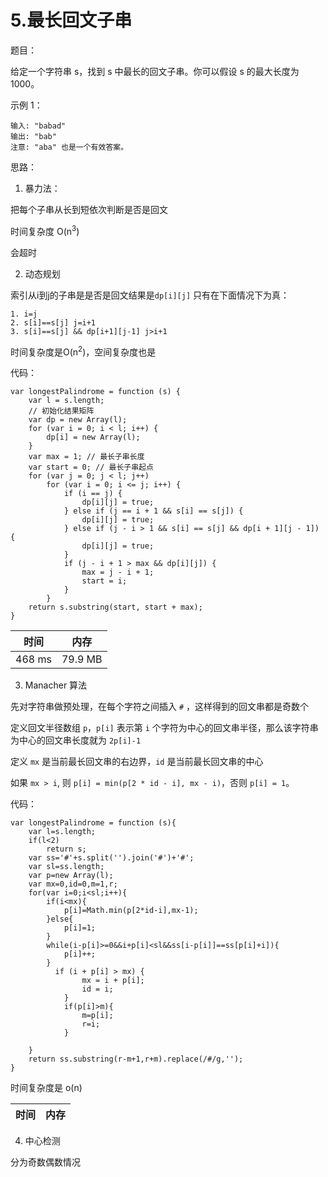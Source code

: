 # 5.最长回文子串

题目：

给定一个字符串 s，找到 s 中最长的回文子串。你可以假设 s 的最大长度为 1000。

示例 1：
```
输入: "babad"
输出: "bab"
注意: "aba" 也是一个有效答案。
```

思路：

1. 暴力法：

把每个子串从长到短依次判断是否是回文

时间复杂度 O(n<sup>3</sup>)

会超时

2. 动态规划

索引从i到j的子串是是否是回文结果是`dp[i][j]`
只有在下面情况下为真：
```
1. i=j
2. s[i]==s[j] j=i+1
3. s[i]==s[j] && dp[i+1][j-1] j>i+1
```
时间复杂度是O(n<sup>2</sup>)，空间复杂度也是

代码：
```
var longestPalindrome = function (s) {
    var l = s.length;
    // 初始化结果矩阵
    var dp = new Array(l);
    for (var i = 0; i < l; i++) {
        dp[i] = new Array(l);
    }
    var max = 1; // 最长子串长度
    var start = 0; // 最长子串起点
    for (var j = 0; j < l; j++)
        for (var i = 0; i <= j; i++) {
            if (i == j) {
                dp[i][j] = true;
            } else if (j == i + 1 && s[i] == s[j]) {
                dp[i][j] = true;
            } else if (j - i > 1 && s[i] == s[j] && dp[i + 1][j - 1]) {
                dp[i][j] = true;
            }
            if (j - i + 1 > max && dp[i][j]) {
                max = j - i + 1;
                start = i;
            }
        }
    return s.substring(start, start + max);
}
```

时间|内存
:---:|:---:
468 ms|79.9 MB


3.  Manacher 算法

先对字符串做预处理，在每个字符之间插入 `#` ，这样得到的回文串都是奇数个

定义回文半径数组 `p`，`p[i]` 表示第 `i` 个字符为中心的回文串半径，那么该字符串为中心的回文串长度就为 `2p[i]-1`

定义 `mx` 是当前最长回文串的右边界，`id` 是当前最长回文串的中心

如果 `mx > i`, 则 `p[i] = min(p[2 * id - i], mx - i)`，否则 `p[i] = 1`。

代码：
```
var longestPalindrome = function (s){
    var l=s.length;
    if(l<2)
        return s;
    var ss='#'+s.split('').join('#')+'#';
    var sl=ss.length;
    var p=new Array(l);
    var mx=0,id=0,m=1,r;
    for(var i=0;i<sl;i++){
        if(i<mx){
            p[i]=Math.min(p[2*id-i],mx-1);
        }else{
            p[i]=1;
        }
        while(i-p[i]>=0&&i+p[i]<sl&&ss[i-p[i]]==ss[p[i]+i]){
            p[i]++;
        }
          if (i + p[i] > mx) {
                mx = i + p[i];
                id = i;
            }
            if(p[i]>m){
                m=p[i];
                r=i;
            }

    }
    return ss.substring(r-m+1,r+m).replace(/#/g,'');
}
```

时间复杂度是 o(n) 


时间|内存
:---:|:---:

4. 中心检测

分为奇数偶数情况